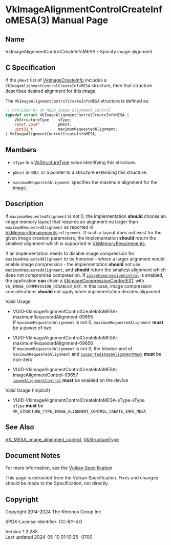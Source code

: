 # VkImageAlignmentControlCreateInfoMESA(3) Manual Page

## Name

VkImageAlignmentControlCreateInfoMESA - Specify image alignment



## <a href="#_c_specification" class="anchor"></a>C Specification

If the `pNext` list of [VkImageCreateInfo](https://registry.khronos.org/vulkan/specs/1.3-extensions/man/html/VkImageCreateInfo.html)
includes a `VkImageAlignmentControlCreateInfoMESA` structure, then that
structure describes desired alignment for this image.

The `VkImageAlignmentControlCreateInfoMESA` structure is defined as:

``` c
// Provided by VK_MESA_image_alignment_control
typedef struct VkImageAlignmentControlCreateInfoMESA {
    VkStructureType    sType;
    const void*        pNext;
    uint32_t           maximumRequestedAlignment;
} VkImageAlignmentControlCreateInfoMESA;
```

## <a href="#_members" class="anchor"></a>Members

- `sType` is a [VkStructureType](https://registry.khronos.org/vulkan/specs/1.3-extensions/man/html/VkStructureType.html) value identifying
  this structure.

- `pNext` is `NULL` or a pointer to a structure extending this
  structure.

- `maximumRequestedAlignment` specifies the maximum alignment for the
  image.

## <a href="#_description" class="anchor"></a>Description

If `maximumRequestedAlignment` is not 0, the implementation **should**
choose an image memory layout that requires an alignment no larger than
`maximumRequestedAlignment` as reported in
[VkMemoryRequirements](https://registry.khronos.org/vulkan/specs/1.3-extensions/man/html/VkMemoryRequirements.html)::`alignment`. If such
a layout does not exist for the given image creation parameters, the
implementation **should** return the smallest alignment which is
supported in [VkMemoryRequirements](https://registry.khronos.org/vulkan/specs/1.3-extensions/man/html/VkMemoryRequirements.html).

If an implementation needs to disable image compression for
`maximumRequestedAlignment` to be honored - where a larger alignment
would enable image compression - the implementation **should** not use
`maximumRequestedAlignment`, and **should** return the smallest
alignment which does not compromise compression. If <a
href="https://registry.khronos.org/vulkan/specs/1.3-extensions/html/vkspec.html#features-imageCompressionControl"
target="_blank" rel="noopener"><code>imageCompressionControl</code></a>
is enabled, the application **can** chain a
[VkImageCompressionControlEXT](https://registry.khronos.org/vulkan/specs/1.3-extensions/man/html/VkImageCompressionControlEXT.html) with
`VK_IMAGE_COMPRESSION_DISABLED_EXT`. In this case, image compression
considerations **should** not apply when implementation decides
alignment.

Valid Usage

- <a
  href="#VUID-VkImageAlignmentControlCreateInfoMESA-maximumRequestedAlignment-09655"
  id="VUID-VkImageAlignmentControlCreateInfoMESA-maximumRequestedAlignment-09655"></a>
  VUID-VkImageAlignmentControlCreateInfoMESA-maximumRequestedAlignment-09655  
  If `maximumRequestedAlignment` is not 0, `maximumRequestedAlignment`
  **must** be a power of two

- <a
  href="#VUID-VkImageAlignmentControlCreateInfoMESA-maximumRequestedAlignment-09656"
  id="VUID-VkImageAlignmentControlCreateInfoMESA-maximumRequestedAlignment-09656"></a>
  VUID-VkImageAlignmentControlCreateInfoMESA-maximumRequestedAlignment-09656  
  If `maximumRequestedAlignment` is not 0, the bitwise-and of
  `maximumRequestedAlignment` and <a
  href="https://registry.khronos.org/vulkan/specs/1.3-extensions/html/vkspec.html#limits-supportedImageAlignmentMask"
  target="_blank"
  rel="noopener"><code>supportedImageAlignmentMask</code></a> **must**
  be non-zero

- <a
  href="#VUID-VkImageAlignmentControlCreateInfoMESA-imageAlignmentControl-09657"
  id="VUID-VkImageAlignmentControlCreateInfoMESA-imageAlignmentControl-09657"></a>
  VUID-VkImageAlignmentControlCreateInfoMESA-imageAlignmentControl-09657  
  <a
  href="https://registry.khronos.org/vulkan/specs/1.3-extensions/html/vkspec.html#features-imageAlignmentControl"
  target="_blank" rel="noopener"><code>imageAlignmentControl</code></a>
  **must** be enabled on the device

Valid Usage (Implicit)

- <a href="#VUID-VkImageAlignmentControlCreateInfoMESA-sType-sType"
  id="VUID-VkImageAlignmentControlCreateInfoMESA-sType-sType"></a>
  VUID-VkImageAlignmentControlCreateInfoMESA-sType-sType  
  `sType` **must** be
  `VK_STRUCTURE_TYPE_IMAGE_ALIGNMENT_CONTROL_CREATE_INFO_MESA`

## <a href="#_see_also" class="anchor"></a>See Also

[VK_MESA_image_alignment_control](https://registry.khronos.org/vulkan/specs/1.3-extensions/man/html/VK_MESA_image_alignment_control.html),
[VkStructureType](https://registry.khronos.org/vulkan/specs/1.3-extensions/man/html/VkStructureType.html)

## <a href="#_document_notes" class="anchor"></a>Document Notes

For more information, see the <a
href="https://registry.khronos.org/vulkan/specs/1.3-extensions/html/vkspec.html#VkImageAlignmentControlCreateInfoMESA"
target="_blank" rel="noopener">Vulkan Specification</a>

This page is extracted from the Vulkan Specification. Fixes and changes
should be made to the Specification, not directly.

## <a href="#_copyright" class="anchor"></a>Copyright

Copyright 2014-2024 The Khronos Group Inc.

SPDX-License-Identifier: CC-BY-4.0

Version 1.3.285  
Last updated 2024-05-10 01:10:25 -0700
